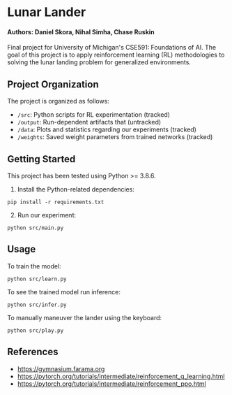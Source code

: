 # Lunar Lander

#### Authors: Daniel Skora, Nihal Simha, Chase Ruskin

Final project for University of Michigan's CSE591: Foundations of AI. The goal of this project is to apply reinforcement learning (RL) methodologies to solving the lunar landing problem for generalized environments.

## Project Organization

The project is organized as follows:

- `/src`: Python scripts for RL experimentation (tracked)
- `/output`: Run-dependent artifacts that (untracked)
- `/data`: Plots and statistics regarding our experiments (tracked)
- `/weights`: Saved weight parameters from trained networks (tracked)

## Getting Started

This project has been tested using Python >= 3.8.6. 

1. Install the Python-related dependencies:

```
pip install -r requirements.txt
```

2. Run our experiment:

```
python src/main.py
```

## Usage

To train the model:

```
python src/learn.py
```

To see the trained model run inference:

```
python src/infer.py
```

To manually maneuver the lander using the keyboard:

```
python src/play.py
```

## References

- https://gymnasium.farama.org
- https://pytorch.org/tutorials/intermediate/reinforcement_q_learning.html
- https://pytorch.org/tutorials/intermediate/reinforcement_ppo.html